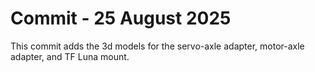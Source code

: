 # Commit - 25 August 2025
This commit adds the 3d models for the servo-axle adapter, motor-axle adapter, and TF Luna mount.